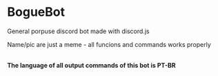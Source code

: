 # BogueBot
General porpuse discord bot made with discord.js

Name/pic are just a meme - all funcions and commands works properly<br><br>

<b>The language of all output commands of this bot is PT-BR</b>
